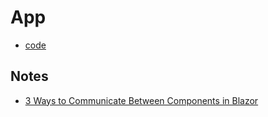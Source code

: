 # App

- [code](../src/Poker/)

## Notes

- [3 Ways to Communicate Between Components in Blazor](https://chrissainty.com/3-ways-to-communicate-between-components-in-blazor/)
